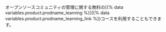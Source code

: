 オープンソースコミュニティの管理に関する無料の[{% data variables.product.prodname_learning %}]({% data variables.product.prodname_learning_link %})コースを利用することもできます。
